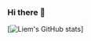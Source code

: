 ### Hi there 👋

[![Liem's GitHub stats](https://github-readme-stats.vercel.app/api?username=LiemEldert&count_private=true&show_icons=true&theme=tokyonight)]
<!--
**LiemEldert/LiemEldert** is a ✨ _special_ ✨ repository because its `README.md` (this file) appears on your GitHub profile.

Here are some ideas to get you started:

- 🔭 I’m currently working on ...
- 🌱 I’m currently learning ...
- 👯 I’m looking to collaborate on ...
- 🤔 I’m looking for help with ...
- 💬 Ask me about ...
- 📫 How to reach me: ...
- 😄 Pronouns: ...
- ⚡ Fun fact: ...
-->

